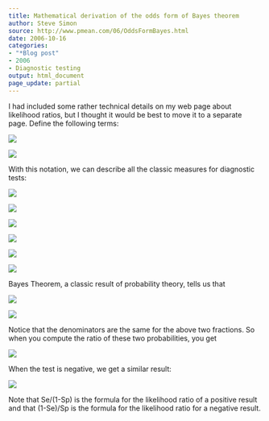 ```yaml
---
title: Mathematical derivation of the odds form of Bayes theorem
author: Steve Simon
source: http://www.pmean.com/06/OddsFormBayes.html
date: 2006-10-16
categories:
- "*Blog post"
- 2006
- Diagnostic testing
output: html_document
page_update: partial
---
```


I had included some rather technical details on my web page about
likelihood ratios, but I thought it would be best to move it to a
separate page. Define the following terms:

![](http://www.pmean.com/new-images/06/OddsFormBayes01.gif)

![](http://www.pmean.com/new-images/06/OddsFormBayes02.gif)

With this notation, we can describe all the classic measures for
diagnostic tests:

![](http://www.pmean.com/new-images/06/OddsFormBayes03.gif)

![](http://www.pmean.com/new-images/06/OddsFormBayes04.gif)

![](http://www.pmean.com/new-images/06/OddsFormBayes05.gif)

![](http://www.pmean.com/new-images/06/OddsFormBayes06.gif)

![](http://www.pmean.com/new-images/06/OddsFormBayes07.gif)

![](http://www.pmean.com/new-images/06/OddsFormBayes08.gif)

Bayes Theorem, a classic result of probability theory, tells us that

![](http://www.pmean.com/new-images/06/OddsFormBayes09.gif)

![](http://www.pmean.com/new-images/06/OddsFormBayes10.gif)

Notice that the denominators are the same for the above two fractions.
So when you compute the ratio of these two probabilities, you get

![](http://www.pmean.com/new-images/06/OddsFormBayes11.gif)

When the test is negative, we get a similar result:

![](http://www.pmean.com/new-images/06/OddsFormBayes12.gif)

Note that Se/(1-Sp) is the formula for the likelihood ratio of a
positive result and that (1-Se)/Sp is the formula for the likelihood
ratio for a negative result.
